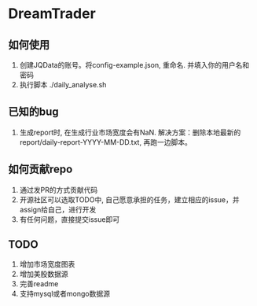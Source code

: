 # DreamTrader

## 如何使用

1. 创建JQData的账号。将config-example.json, 重命名. 并填入你的用户名和密码
2. 执行脚本 ./daily_analyse.sh

## 已知的bug

1. 生成report时, 在生成行业市场宽度会有NaN. 解决方案：删除本地最新的report/daily-report-YYYY-MM-DD.txt, 再跑一边脚本。

## 如何贡献repo

1. 通过发PR的方式贡献代码
2. 开源社区可以选取TODO中, 自己愿意承担的任务，建立相应的issue，并assign给自己，进行开发
3. 有任何问题，直接提交issue即可

## TODO

1. 增加市场宽度图表
2. 增加美股数据源
3. 完善readme
4. 支持mysql或者mongo数据源
